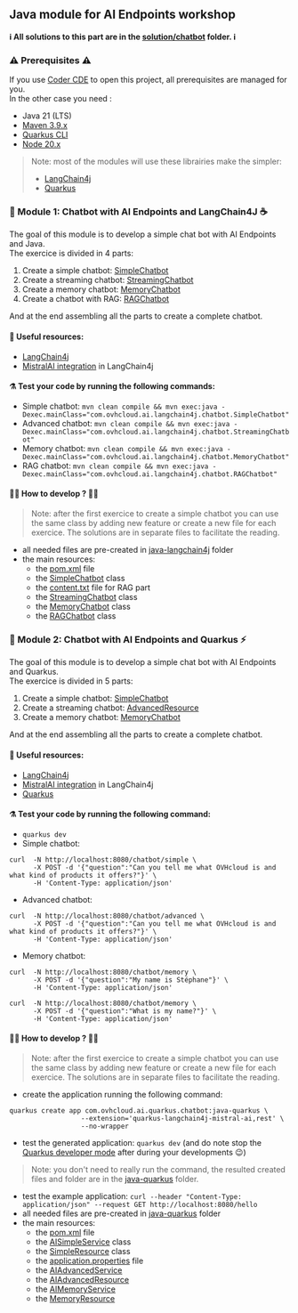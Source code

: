 ## Java module for AI Endpoints workshop

**ℹ️ All solutions to this part are in the [solution/chatbot](../../solutions/chatbot/) folder. ℹ️**

### ⚠️ Prerequisites ⚠️

If you use [Coder CDE](https://coder.com/) to open this project, all prerequisites are managed for you.  
In the other case you need : 
 - Java 21 (LTS)
 - [Maven 3.9.x](https://maven.apache.org/download.cgi)
 - [Quarkus CLI](https://quarkus.io/guides/cli-tooling)
 - [Node 20.x](https://nodejs.org/en/download/)

> Note: most of the modules will use these librairies make the simpler: 
>  - [LangChain4j](https://docs.langchain4j.dev/intro/)
>  - [Quarkus](https://quarkus.io/)

### 🤖 Module 1: Chatbot with AI Endpoints and LangChain4J ☕️

The goal of this module is to develop a simple chat bot with AI Endpoints and Java.  
The exercice is divided in 4 parts:
1. Create a simple chatbot: [SimpleChatbot](./java-langchain4j/src/main/java/com/ovhcloud/ai/langchain4j/chatbot/SimpleChatbot.java)
1. Create a streaming chatbot: [StreamingChatbot](./java-langchain4j/src/main/java/com/ovhcloud/ai/langchain4j/chatbot/StreamingChatbot.java)
1. Create a memory chatbot: [MemoryChatbot](./java-langchain4j/src/main/java/com/ovhcloud/ai/langchain4j/chatbot/MemoryChatbot.java)
1. Create a chatbot with RAG: [RAGChatbot](./java-langchain4j/src/main/java/com/ovhcloud/ai/langchain4j/chatbot/RAGChatbot.java)

And at the end assembling all the parts to create a complete chatbot.

#### 🔗 Useful resources:
 - [LangChain4j](https://docs.langchain4j.dev/get-started)
 - [MistralAI integration](https://docs.langchain4j.dev/integrations/language-models/mistral-ai) in LangChain4j

#### ⚗️ Test your code by running the following commands: 
 - Simple chatbot: `mvn clean compile && mvn exec:java -Dexec.mainClass="com.ovhcloud.ai.langchain4j.chatbot.SimpleChatbot"`
 - Advanced chatbot: `mvn clean compile && mvn exec:java -Dexec.mainClass="com.ovhcloud.ai.langchain4j.chatbot.StreamingChatbot"`
 - Memory chatbot: `mvn clean compile && mvn exec:java -Dexec.mainClass="com.ovhcloud.ai.langchain4j.chatbot.MemoryChatbot"`
 - RAG chatbot: `mvn clean compile && mvn exec:java -Dexec.mainClass="com.ovhcloud.ai.langchain4j.chatbot.RAGChatbot"`

#### 👩‍💻 How to develop ? 🧑‍💻

>Note: after the first exercice to create a simple chatbot you can use the same class by adding new feature or create a new file for each exercice.
>The solutions are in separate files to facilitate the reading.

  - all needed files are pre-created in [java-langchain4j](./java-langchain4j/) folder
  - the main resources:
    - the [pom.xml](./java-langchain4j/pom.xml) file
    - the [SimpleChatbot](./java-langchain4j/src/main/java/com/ovhcloud/ai/langchain4j/chatbot/SimpleChatbot.java) class
    - the [content.txt](./java-langchain4j/src/resources/rag-files/content.txt) file for RAG part
    - the [StreamingChatbot](./java-langchain4j/src/main/java/com/ovhcloud/ai/langchain4j/chatbot/StreamingChatbot.java) class
    - the [MemoryChatbot](./java-langchain4j/src/main/java/com/ovhcloud/ai/langchain4j/chatbot/MemoryChatbot.java) class
    - the [RAGChatbot](./java-langchain4j/src/main/java/com/ovhcloud/ai/langchain4j/chatbot/RAGChatbot.java) class

### 🤖 Module 2: Chatbot with AI Endpoints and Quarkus ⚡️

The goal of this module is to develop a simple chat bot with AI Endpoints and Quarkus.  
The exercice is divided in 5 parts:
1. Create a simple chatbot: [SimpleChatbot](./java-quarkus/src/main/java/com/ovhcloud/ai/quarkus/chatbot/SimpleResource.java)
1. Create a streaming chatbot: [AdvancedResource](./java-quarkus/src/main/java/com/ovhcloud/ai/quarkus/chatbot/AdvancedResource.java)
1. Create a memory chatbot: [MemoryChatbot](./java-quarkus/src/main/java/com/ovhcloud/ai/quarkus/chatbot/MemoryResource.java)

And at the end assembling all the parts to create a complete chatbot.

#### 🔗 Useful resources:
 - [LangChain4j](https://docs.langchain4j.dev/get-started)
 - [MistralAI integration](https://docs.langchain4j.dev/integrations/language-models/mistral-ai) in LangChain4j
 - [Quarkus](https://quarkus.io/)

#### ⚗️ Test your code by running the following command:
  - `quarkus dev` 
  - Simple chatbot: 
```
curl  -N http://localhost:8080/chatbot/simple \
      -X POST -d '{"question":"Can you tell me what OVHcloud is and what kind of products it offers?"}' \
      -H 'Content-Type: application/json'
```
  - Advanced chatbot:
```
curl  -N http://localhost:8080/chatbot/advanced \
      -X POST -d '{"question":"Can you tell me what OVHcloud is and what kind of products it offers?"}' \
      -H 'Content-Type: application/json'
```
  - Memory chatbot:
```
curl  -N http://localhost:8080/chatbot/memory \
      -X POST -d '{"question":"My name is Stéphane"}' \
      -H 'Content-Type: application/json'
```
```
curl  -N http://localhost:8080/chatbot/memory \
      -X POST -d '{"question":"What is my name?"}' \
      -H 'Content-Type: application/json'
```


#### 👩‍💻 How to develop ? 🧑‍💻

>Note: after the first exercice to create a simple chatbot you can use the same class by adding new feature or create a new file for each exercice.
>The solutions are in separate files to facilitate the reading.

  - create the application running the following command:
```
quarkus create app com.ovhcloud.ai.quarkus.chatbot:java-quarkus \
                  --extension='quarkus-langchain4j-mistral-ai,rest' \
                  --no-wrapper
```
  - test the generated application: `quarkus dev` (and do note stop the [Quarkus developer mode](https://quarkus.io/guides/dev-mode-differences) after during your developments 😉)
>Note: you don't need to really run the command, the resulted created files and folder are in the [java-quarkus](./java-quarkus/) folder.
  - test the example application: `curl --header "Content-Type: application/json" --request GET http://localhost:8080/hello`
  - all needed files are pre-created in [java-quarkus](./java-quarkus/) folder
  - the main resources:
    - the [pom.xml](./java-quarkus/pom.xml) file
    - the [AISimpleService](./java-quarkus/src/main/java/com/ovhcloud/ai/quarkus/chatbot/service/AISimpleService.java) class
    - the [SimpleResource](./java-quarkus/src/main/java/com/ovhcloud/ai/quarkus/chatbot/SimpleResource.java) class
    - the [application.properties](./java-quarkus/src/main/resources/application.properties) file
    - the [AIAdvancedService](./java-quarkus/src/main/java/com/ovhcloud/ai/quarkus/chatbot/service/AIAdvancedService.java)
    - the [AIAdvancedResource](./java-quarkus/src/main/java/com/ovhcloud/ai/quarkus/chatbot/AdvancedResource.java)
    - the [AIMemoryService](./java-quarkus/src/main/java/com/ovhcloud/ai/quarkus/chatbot/service/AIMemoryService.java)
    - the [MemoryResource](./java-quarkus/src/main/java/com/ovhcloud/ai/quarkus/chatbot/MemoryResource.java)    